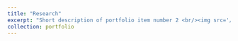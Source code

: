 ```yaml
---
title: "Research"
excerpt: "Short description of portfolio item number 2 <br/><img src='/images/500x300.png'>"
collection: portfolio
---
```


